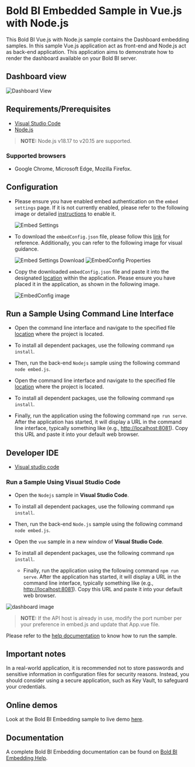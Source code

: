 # Bold BI Embedded Sample in Vue.js with Node.js

 This Bold BI Vue.js with Node.js sample contains the Dashboard embedding samples. In this sample Vue.js application act as front-end and Node.js act as back-end application. This application aims to demonstrate how to render the dashboard available on your Bold BI server.

## Dashboard view

![Dashboard View](https://github.com/boldbi/vue-with-nodejs-sample/assets/129486688/1ca68cc4-e4ce-4403-a0f0-44a4879e4081)

## Requirements/Prerequisites

* [Visual Studio Code](https://code.visualstudio.com/download)
* [Node.js](https://nodejs.org/en/)

 > **NOTE:** Node.js v18.17 to v20.15 are supported.

### Supported browsers
  
* Google Chrome, Microsoft Edge, Mozilla Firefox.

## Configuration

* Please ensure you have enabled embed authentication on the `embed settings` page. If it is not currently enabled, please refer to the following image or detailed [instructions](https://help.boldbi.com/site-administration/embed-settings/#get-embed-secret-code?utm_source=github&utm_medium=backlinks) to enable it.

    ![Embed Settings](https://github.com/boldbi/aspnet-core-sample/assets/91586758/b3a81978-9eb4-42b2-92bb-d1e2735ab007)

* To download the `embedConfig.json` file, please follow this [link](https://help.boldbi.com/site-administration/embed-settings/#get-embed-configuration-file?utm_source=github&utm_medium=backlinks) for reference. Additionally, you can refer to the following image for visual guidance.

     ![Embed Settings Download](https://github.com/boldbi/aspnet-core-sample/assets/91586758/d27d4cfc-6a3e-4c34-975e-f5f22dea6172)
     ![EmbedConfig Properties](https://github.com/boldbi/aspnet-core-sample/assets/91586758/d6ce925a-0d4c-45d2-817e-24d6d59e0d63)

* Copy the downloaded `embedConfig.json` file and paste it into the designated [location](https://github.com/boldbi/vue-with-nodejs-sample/tree/master/Nodejs) within the application. Please ensure you have placed it in the application, as shown in the following image.

    ![EmbedConfig image](https://github.com/boldbi/vue-with-nodejs-sample/assets/129486688/0f396ab7-24d7-4fb3-b54e-312c430512c9)

## Run a Sample Using Command Line Interface

* Open the command line interface and navigate to the specified file [location](https://github.com/boldbi/vue-with-nodejs-sample/tree/master/Nodejs) where the project is located.
  
* To install all dependent packages, use the following command `npm install`.

* Then, run the back-end `Nodejs` sample using the following command `node embed.js`.

* Open the command line interface and navigate to the specified file [location](https://github.com/boldbi/vue-with-nodejs-sample/tree/master/vue) where the project is located.

* To install all dependent packages, use the following command `npm install`.

* Finally, run the application using the following command `npm run serve`. After the application has started, it will display a URL in the command line interface, typically something like (e.g., <http://localhost:8081>). Copy this URL and paste it into your default web browser.

## Developer IDE

* [Visual studio code](https://code.visualstudio.com/download)

### Run a Sample Using Visual Studio Code

* Open the `Nodejs` sample in **Visual Studio Code**.

* To install all dependent packages, use the following command `npm install`.

* Then, run the back-end `Node.js` sample using the following command `node embed.js`.

* Open the `vue` sample in a new window of **Visual Studio Code**.

* To install all dependent packages, use the following command `npm install`.

  * Finally, run the application using the following command `npm run serve`. After the application has started, it will display a URL in the command line interface, typically something like (e.g., <http://localhost:8081>). Copy this URL and paste it into your default web browser.

![dashboard image](https://github.com/boldbi/vue-with-nodejs-sample/assets/129486688/1ca68cc4-e4ce-4403-a0f0-44a4879e4081)

> **NOTE:** If the API host is already in use, modify the port number per your preference in embed.js and update that App.vue file.

Please refer to the [help documentation](https://help.boldbi.com/embedding-options/embedding-sdk/samples/vuejs-with-node-js/#how-to-run-the-sample?utm_source=github&utm_medium=backlinks) to know how to run the sample.

## Important notes

In a real-world application, it is recommended not to store passwords and sensitive information in configuration files for security reasons. Instead, you should consider using a secure application, such as Key Vault, to safeguard your credentials.

## Online demos

Look at the Bold BI Embedding sample to live demo [here](https://samples.boldbi.com/embed?utm_source=github&utm_medium=backlinks).

## Documentation

A complete Bold BI Embedding documentation can be found on [Bold BI Embedding Help](https://help.boldbi.com/embedded-bi/javascript-based/?utm_source=github&utm_medium=backlinks).
